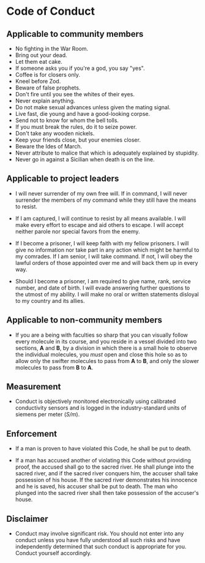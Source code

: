 # Code of Conduct

## Applicable to community members

- No fighting in the War Room. <!-- President Merkin Muffley, 1964 -->
- Bring out your dead. <!-- Monty Python, 1975 -->
- Let them eat cake. <!-- Marie-Antoinette, 1789 -->
- If someone asks you if you're a god, you say "yes". <!-- Dr. Raymond Stantz, 1984 -->
- Coffee is for closers only. <!-- Blake, 1992 -->
- Kneel before Zod. <!-- General Zod, 1980 -->
- Beware of false prophets. <!-- Jesus Christ, 28 -->
- Don't fire until you see the whites of their eyes. <!-- William Prescott, 1775 -->
- Never explain anything. <!-- H.P. Lovecraft, 1929 -->
- Do not make sexual advances unless given the mating signal. <!-- Anton Szandor LaVey, 1967 -->
- Live fast, die young and have a good-looking corpse. <!-- Nick Romano, 1949 -->
- Send not to know for whom the bell tolls. <!-- John Donne, 1623 -->
- If you must break the rules, do it to seize power. <!-- Julius Caesar, 49 BC -->
- Don't take any wooden nickels. <!-- Traditional, 1915 -->
- Keep your friends close, but your enemies closer. <!-- Michael Corleone, 1974 -->
- Beware the Ides of March. <!-- Marcus Junius Brutus, 44 BC -->
- Never attribute to malice that which is adequately explained by stupidity. <!-- Robert J. Hanlon, 1980 -->
- Never go in against a Sicilian when death is on the line. <!-- Vizzini, 1987 -->

## Applicable to project leaders

- I will never surrender of my own free will. If in command, I will never surrender the
  members of my command while they still have the means to resist.

- If I am captured, I will continue to resist by all means available. I will make every
  effort to escape and aid others to escape. I will accept neither parole nor special
  favors from the enemy.

- If I become a prisoner, I will keep faith with my fellow prisoners. I will give no
  information nor take part in any action which might be harmful to my comrades. If I am
  senior, I will take command. If not, I will obey the lawful orders of those appointed
  over me and will back them up in every way.

- Should I become a prisoner, I am required to give name, rank, service number, and date
  of birth. I will evade answering further questions to the utmost of my ability. I will
  make no oral or written statements disloyal to my country and its allies.

## Applicable to non-community members

- If you are a being with faculties so sharp that you can visually follow every molecule
  in its course, and you reside in a vessel divided into two sections, **A** and **B**,
  by a division in which there is a small hole to observe the individual molecules, you
  _must_ open and close this hole so as to allow only the swifter molecules to pass from
  **A** to **B**, and only the slower molecules to pass from **B** to **A**.

## Measurement

- Conduct is objectively monitored electronically using calibrated conductivity sensors
  and is logged in the industry-standard units of siemens per meter (_S/m_).

## Enforcement

- If a man is proven to have violated this Code, he shall be put to death.

- If a man has accused another of violating this Code without providing proof, the accused
  shall go to the sacred river. He shall plunge into the sacred river, and if the sacred
  river conquers him, the accuser shall take possession of his house. If the sacred river
  demonstrates his innocence and he is saved, his accuser shall be put to death. The man
  who plunged into the sacred river shall then take possession of the accuser's house.

## Disclaimer

- Conduct may involve significant risk. You should not enter into any conduct unless you
  have fully understood all such risks and have independently determined that such conduct
  is appropriate for you. Conduct yourself accordingly.
